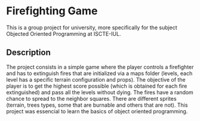# Firefighting Game
This is a group project for university, more specifically for the subject Objected Oriented Programming at ISCTE-IUL.

## Description
The project consists in a simple game where the player controls a firefighter and has to extinguish fires that are initialized via a maps folder (levels, each level has a specific terrain configuration and props).
The objective of the player is to get the highest score possible (which is obtained for each fire extinguished) and pass all the levels without dying. 
The fires have a random chance to spread to the neighbor squares. There are different sprites (terrain, trees types, some that are burnable and others that are not).
This project was essencial to learn the basics of object oriented programming.
